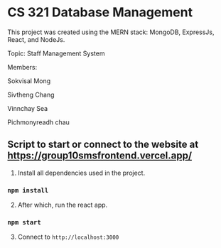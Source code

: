 # CS 321 Database Management

This project was created using the MERN stack: MongoDB, ExpressJs, React, and NodeJs.

Topic: Staff Management System

Members:

  Sokvisal Mong
  
  Sivtheng Chang
  
  Vinnchay Sea
  
  Pichmonyreadh chau

## Script to start or connect to the website at https://group10smsfrontend.vercel.app/

1. Install all dependencies used in the project.

### `npm install`

2. After which, run the react app.

### `npm start`

3. Connect to `http://localhost:3000`
